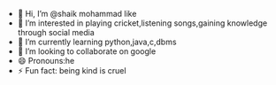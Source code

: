 - 👋 Hi, I’m @shaik mohammad like
- 👀 I’m interested in playing cricket,listening songs,gaining knowledge through social media
- 🌱 I’m currently learning python,java,c,dbms
- 💞️ I’m looking to collaborate on google
- 😄 Pronouns:he
- ⚡ Fun fact: being kind is cruel

<!---
shaikmohammadlike/shaikmohammadlike is a ✨ special ✨ repository because its `README.md` (this file) appears on your GitHub profile.
You can click the Preview link to take a look at your changes.
--->
